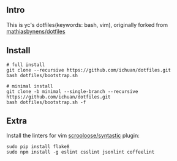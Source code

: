 ## Intro

This is yc's dotfiles(keywords: bash, vim), originally forked from [mathiasbynens/dotfiles](https://github.com/mathiasbynens/dotfiles)


## Install

```shell
# full install
git clone --recursive https://github.com/ichuan/dotfiles.git
bash dotfiles/bootstrap.sh

# minimal install
git clone -b minimal --single-branch --recursive https://github.com/ichuan/dotfiles.git
bash dotfiles/bootstrap.sh -f
```


## Extra

Install the linters for vim [scrooloose/syntastic](https://github.com/scrooloose/syntastic) plugin:

```shell
sudo pip install flake8
sudo npm install -g eslint csslint jsonlint coffeelint
```
